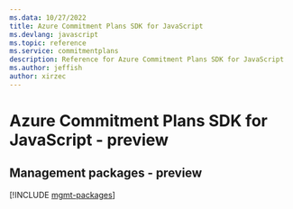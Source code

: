 ```yaml
---
ms.data: 10/27/2022
title: Azure Commitment Plans SDK for JavaScript
ms.devlang: javascript
ms.topic: reference
ms.service: commitmentplans
description: Reference for Azure Commitment Plans SDK for JavaScript
ms.author: jeffish
author: xirzec
---
```

# Azure Commitment Plans SDK for JavaScript - preview

## Management packages - preview
[!INCLUDE [mgmt-packages](commitment-plans-mgmt-index.md)]
